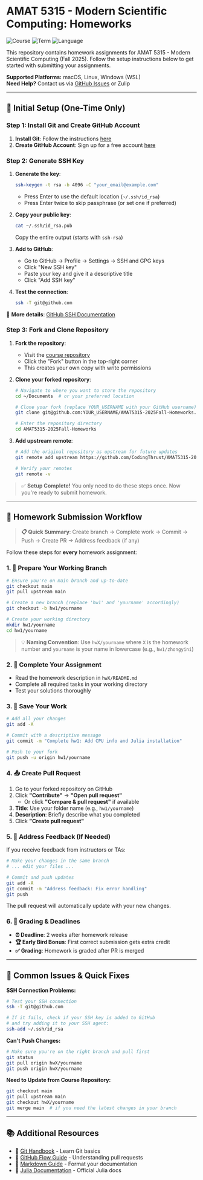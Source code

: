 # AMAT 5315 - Modern Scientific Computing: Homeworks

![Course](https://img.shields.io/badge/Course-AMAT%205315-blue) ![Term](https://img.shields.io/badge/Term-2025%20Fall-green) ![Language](https://img.shields.io/badge/Language-Julia-purple)

This repository contains homework assignments for AMAT 5315 - Modern Scientific Computing (Fall 2025). Follow the setup instructions below to get started with submitting your assignments.

**Supported Platforms:** macOS, Linux, Windows (WSL)  
**Need Help?** Contact us via [GitHub Issues](https://github.com/CodingThrust/AMAT5315-2025Fall-Homeworks/issues) or Zulip

---

## 🚀 Initial Setup (One-Time Only)

### Step 1: Install Git and Create GitHub Account

1. **Install Git**: Follow the instructions [here](https://git-scm.com/book/en/v2/Getting-Started-Installing-Git)
2. **Create GitHub Account**: Sign up for a free account [here](https://github.com/signup)

### Step 2: Generate SSH Key

1. **Generate the key**:
   ```bash
   ssh-keygen -t rsa -b 4096 -C "your_email@example.com"
   ```
   - Press Enter to use the default location (`~/.ssh/id_rsa`)
   - Press Enter twice to skip passphrase (or set one if preferred)

2. **Copy your public key**:
   ```bash
   cat ~/.ssh/id_rsa.pub
   ```
   Copy the entire output (starts with `ssh-rsa`)

3. **Add to GitHub**:
   - Go to GitHub → Profile → Settings → SSH and GPG keys
   - Click "New SSH key"
   - Paste your key and give it a descriptive title
   - Click "Add SSH key"

4. **Test the connection**:
   ```bash
   ssh -T git@github.com
   ```

📖 **More details**: [GitHub SSH Documentation](https://docs.github.com/en/github/authenticating-to-github/connecting-to-github-with-ssh)

### Step 3: Fork and Clone Repository

1. **Fork the repository**:
   - Visit the [course repository](https://github.com/CodingThrust/AMAT5315-2025Fall-Homeworks)
   - Click the "Fork" button in the top-right corner
   - This creates your own copy with write permissions

2. **Clone your forked repository**:
   ```bash
   # Navigate to where you want to store the repository
   cd ~/Documents  # or your preferred location
   
   # Clone your fork (replace YOUR_USERNAME with your GitHub username)
   git clone git@github.com:YOUR_USERNAME/AMAT5315-2025Fall-Homeworks.git
   
   # Enter the repository directory
   cd AMAT5315-2025Fall-Homeworks
   ```

3. **Add upstream remote**:
   ```bash
   # Add the original repository as upstream for future updates
   git remote add upstream https://github.com/CodingThrust/AMAT5315-2025Fall-Homeworks.git
   
   # Verify your remotes
   git remote -v
   ```

> ✅ **Setup Complete!** You only need to do these steps once. Now you're ready to submit homework.

---

## 📝 Homework Submission Workflow

> **📋 Quick Summary**: Create branch → Complete work → Commit → Push → Create PR → Address feedback (if any)

Follow these steps for **every** homework assignment:

### 1. 🌿 Prepare Your Working Branch

```bash
# Ensure you're on main branch and up-to-date
git checkout main
git pull upstream main

# Create a new branch (replace 'hw1' and 'yourname' accordingly)
git checkout -b hw1/yourname

# Create your working directory
mkdir hw1/yourname
cd hw1/yourname
```

> 💡 **Naming Convention**: Use `hwX/yourname` where `X` is the homework number and `yourname` is your name in lowercase (e.g., `hw1/zhongyini`)

### 2. 📝 Complete Your Assignment

- Read the homework description in `hwX/README.md`
- Complete all required tasks in your working directory
- Test your solutions thoroughly

### 3. 💾 Save Your Work

```bash
# Add all your changes
git add -A

# Commit with a descriptive message
git commit -m "Complete hw1: Add CPU info and Julia installation"

# Push to your fork
git push -u origin hw1/yourname
```

### 4. 📤 Create Pull Request

1. Go to your forked repository on GitHub
2. Click **"Contribute"** → **"Open pull request"**
   - Or click **"Compare & pull request"** if available
3. **Title**: Use your folder name (e.g., `hw1/yourname`)
4. **Description**: Briefly describe what you completed
5. Click **"Create pull request"**

### 5. 🔄 Address Feedback (If Needed)

If you receive feedback from instructors or TAs:

```bash
# Make your changes in the same branch
# ... edit your files ...

# Commit and push updates
git add -A
git commit -m "Address feedback: Fix error handling"
git push
```

The pull request will automatically update with your new changes.

### 6. 🎯 Grading & Deadlines

- **⏰ Deadline**: 2 weeks after homework release
- **🏆 Early Bird Bonus**: First correct submission gets extra credit
- **✅ Grading**: Homework is graded after PR is merged

---

## 🔧 Common Issues & Quick Fixes

**SSH Connection Problems:**
```bash
# Test your SSH connection
ssh -T git@github.com

# If it fails, check if your SSH key is added to GitHub
# and try adding it to your SSH agent:
ssh-add ~/.ssh/id_rsa
```

**Can't Push Changes:**
```bash
# Make sure you're on the right branch and pull first
git status
git pull origin hwX/yourname
git push origin hwX/yourname
```

**Need to Update from Course Repository:**
```bash
git checkout main
git pull upstream main
git checkout hwX/yourname
git merge main  # if you need the latest changes in your branch
```

---

## 📚 Additional Resources

- 📖 [Git Handbook](https://guides.github.com/introduction/git-handbook/) - Learn Git basics
- 🔄 [GitHub Flow Guide](https://guides.github.com/introduction/flow/) - Understanding pull requests
- 📝 [Markdown Guide](https://www.markdownguide.org/basic-syntax/) - Format your documentation  
- 🔬 [Julia Documentation](https://docs.julialang.org/) - Official Julia docs
